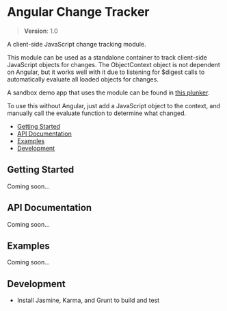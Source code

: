Angular Change Tracker
====================

> **Version**: 1.0

A client-side JavaScript change tracking module.

This module can be used as a standalone container to track client-side JavaScript objects for changes. The ObjectContext object is not dependent on Angular, but it works well with it due to listening for $digest calls to automatically evaluate all loaded objects for changes.

A sandbox demo app that uses the module can be found in [this plunker](http://plnkr.co/edit/YjvD9gb5iUvVVZC41g6s).

To use this without Angular, just add a JavaScript object to the context, and manually call the evaluate function to determine what changed.

* [Getting Started](#getting-start)
* [API Documentation](#api-documentation)
* [Examples](#examples)
* [Development](#development)

## Getting Started

Coming soon...

## API Documentation

Coming soon...

## Examples

Coming soon...

## Development

* Install Jasmine, Karma, and Grunt to build and test

